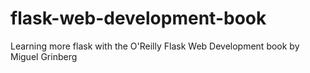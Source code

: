 # flask-web-development-book
Learning more flask with the O'Reilly Flask Web Development book by Miguel Grinberg
